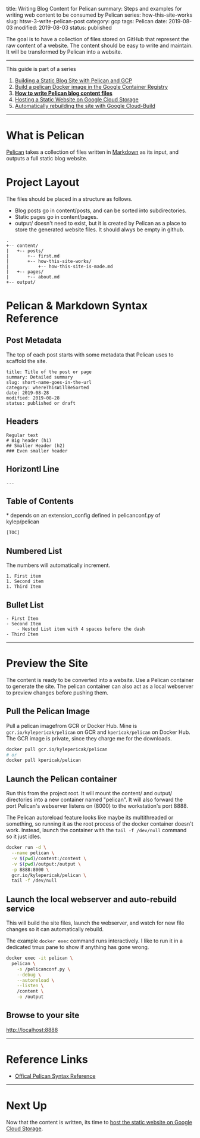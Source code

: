 title: Writing Blog Content for Pelican
summary: Steps and examples for writing web content to be consumed by Pelican
series: how-this-site-works
slug: htsw-3-write-pelican-post
category: gcp
tags: Pelican
date: 2019-08-03
modified: 2019-08-03
status: published


The goal is to have a collection of files stored on GitHub that represent the
raw content of a website. The content should be easy to write and maintain. It
will be transformed by Pelican into a website.

---

This guide is part of a series

1. [Building a Static Blog Site with Pelican and GCP](/htsw-1-intro.html)
1. [Build a pelican Docker image in the Google Container Registry](/htsw-2-pelican-image-gcr.html)
1. **[How to write Pelican blog content files](/htsw-3-write-pelican-post.html)**
1. [Hosting a Static Website on Google Cloud Storage](/htsw-4-gcs-static-website.html)
1. [Automatically rebuilding the site with Google Cloud-Build](/htsw-5-cloud-build-static-site.html)


---


# What is Pelican
[Pelican](https://github.com/getpelican/pelican) takes a collection of files
written in [Markdown](https://en.wikipedia.org/wiki/Markdown) as its input, and
outputs a full static blog website.


# Project Layout
The files should be placed in a structure as follows.

- Blog posts go in content/posts, and can be sorted into subdirectories.
- Static pages go in content/pages.
- output/ doesn't need to exist, but it is created by Pelican as a place to
  store the generated website files. It should alwys be empty in github.
```text
.
+-- content/
|   +-- posts/
|       +-- first.md
|       +-- how-this-site-works/
|           +-- how-this-site-is-made.md
|   +-- pages/
|       +-- about.md
+-- output/
```

# Pelican & Markdown Syntax Reference
## Post Metadata
The top of each post starts with some metadata that Pelican uses to scaffold
the site.
```text
title: Title of the post or page
summary: Detailed summary
slug: short-name-goes-in-the-url
category: whereThisWillBeSorted
date: 2019-08-28
modified: 2019-08-28
status: published or draft
```

## Headers
```text
Regular text
# Big header (h1)
## Smaller Header (h2)
### Even smaller header
```

## Horizontl Line
```text
---
```

## Table of Contents
\* depends on an extension\_config defined in pelicanconf.py of kylep/pelican
```text
[TOC]
```

## Numbered List
The numbers will automatically increment.
```test
1. First item
1. Second item
1. Third Item
```

## Bullet List
```text
- First Item
- Second Item
    - Nested List item with 4 spaces before the dash
- Third Item
```
---


# Preview the Site
The content is ready to be converted into a website. Use a Pelican container to
generate the site. The pelican container can also act as a local webserver to
preview changes before pushing them.

## Pull the Pelican Image
Pull a pelican imagefrom GCR or Docker Hub.
Mine is `gcr.io/kylepericak/pelican` on GCR and `kpericak/pelican` on Docker
Hub. The GCR image is private, since they charge me for the downloads.

```bash
docker pull gcr.io/kylepericak/pelican
# or
docker pull kpericak/pelican
```

## Launch the Pelican container
Run this from the project root. It will mount the content/ and output/
directories into a new container named "pelican". It will also forward the
port Pelican's webserver listens on (8000) to the workstation's port 8888.

The Pelican autoreload feature looks like maybe its multithreaded or something,
so running it as the root process of the docker container doesn't work.
Instead, launch the container with the `tail -f /dev/null` command so it just
idles.

```bash
docker run -d \
  --name pelican \
  -v $(pwd)/content:/content \
  -v $(pwd)/output:/output \
  -p 8888:8000 \
  gcr.io/kylepericak/pelican \
  tail -f /dev/null
```

## Launch the local webserver and auto-rebuild service
This will build the site files, launch the webserver, and watch for new
file changes so it can automatically rebuild.

The example `docker exec` command runs interactively. I like to run it in a
 dedicated tmux pane to show if anything has gone wrong.

```bash
docker exec -it pelican \
  pelican \
    -s /pelicanconf.py \
    --debug \
    --autoreload \
    --listen \
    /content \
    -o /output
```

## Browse to your site

[http://localhost:8888](http://localhost:8888)


---


# Reference Links
- [Offical Pelican Syntax Reference](http://docs.getpelican.com/en/3.6.3/content.html)


---


# Next Up
Now that the content is written, its time to
[host the static website on Google Cloud Storage](/htsw-4-gcs-static-website.html).
